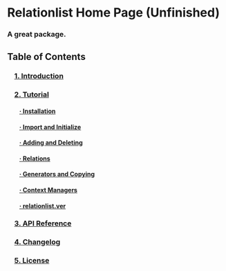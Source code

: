 # Relationlist Home Page (Unfinished)
### A great package.
  
## Table of Contents
### &emsp;[1. Introduction](#intro)
### &emsp;[2. Tutorial](#tutorial)
#### &emsp;&emsp;[· Installation](#install)
#### &emsp;&emsp;[· Import and Initialize](#impinit)
#### &emsp;&emsp;[· Adding and Deleting](#adddelete)
#### &emsp;&emsp;[· Relations](#relations)
#### &emsp;&emsp;[· Generators and Copying](#gencopy)
#### &emsp;&emsp;[· Context Managers](#context)
#### &emsp;&emsp;[· relationlist.ver](#ver)
### &emsp;[3. API Reference](#apiref)
### &emsp;[4. Changelog](#changelog)
### &emsp;[5. License](#license)
